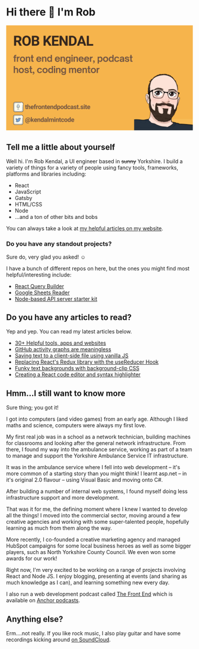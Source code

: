 # Hi there 👋 I'm Rob

<img src="https://github.com/bpk68/bpk68/blob/master/GitHub%20Profile%20pic(1).png" />

## Tell me a little about yourself

Well hi. I'm Rob Kendal, a UI engineer based in ~~sunny~~ Yorkshire. I build a variety of things for a variety of people using fancy tools, frameworks, platforms and libraries including:

 - React
 - JavaScript
 - Gatsby
 - HTML/CSS
 - Node
 - ...and a ton of other bits and bobs
 
 You can always take a look at [my helpful articles on my website](https://robkendal.co.uk).
 
### Do you have any standout projects?

Sure do, very glad you asked! ☺️

I have a bunch of different repos on here, but the ones you might find most helpful/interesting include:

- [React Query Builder](https://github.com/bpk68/react-visual-query-builder)
- [Google Sheets Reader](https://github.com/bpk68/g-sheets-api)
- [Node-based API server starter kit](https://github.com/bpk68/api-server-starter)

## Do you have any articles to read?

Yep and yep. You can read my latest articles below.

<!-- BLOG-POST-LIST:START -->
- [30+ Helpful tools, apps and websites](https://robkendal.co.uk/blog/2020-06-12-30-helpful-tools-apps-and-websites/)
- [GitHub activity graphs are meaningless](https://robkendal.co.uk/blog/2020-05-29-github-activity-graphs-are-meaningless/)
- [Saving text to a client-side file using vanilla JS](https://robkendal.co.uk/blog/2020-04-17-saving-text-to-client-side-file-using-vanilla-js/)
- [Replacing React's Redux library with the useReducer Hook](https://robkendal.co.uk/blog/2020-04-07-replacing-reacts-redux-library-with-usereducer-hook/)
- [Funky text backgrounds with background-clip CSS](https://robkendal.co.uk/blog/2020-04-02-funky-text-backgrounds-with-background-clip-css/)
- [ Creating a React code editor and syntax highlighter](https://robkendal.co.uk/blog/2020-02-20-creating-a-react-code-editor-and-syntax-highlighter/)
<!-- BLOG-POST-LIST:END -->
 

## Hmm...I still want to know more

Sure thing; you got it!

I got into computers (and video games) from an early age. Although I liked maths and science, computers were always my first love.

My first real job was in a school as a network technician, building machines for classrooms and looking after the general network infrastructure. From there, I found my way into the ambulance service, working as part of a team to manage and support the Yorkshire Ambulance Service IT infrastructure.

It was in the ambulance service where I fell into web development – it's more common of a starting story than you might think! I learnt asp.net – in it's original 2.0 flavour – using Visual Basic and moving onto C#.

After building a number of internal web systems, I found myself doing less infrastructure support and more development.

That was it for me, the defining moment where I knew I wanted to develop all the things! I moved into the commercial sector, moving around a few creative agencies and working with some super-talented people, hopefully learning as much from them along the way.

More recently, I co-founded a creative marketing agency and managed HubSpot campaigns for some local business heroes as well as some bigger players, such as North Yorkshire County Council. We even won some awards for our work!

Right now, I'm very excited to be working on a range of projects involving React and Node JS. I enjoy blogging, presenting at events (and sharing as much knowledge as I can), and learning something new every day.

I also run a web development podcast called [The Front End](https://thefrontendpodcast.site/) which is available on [Anchor podcasts](https://anchor.fm/the-front-end).

## Anything else?

Erm....not really. If you like rock music, I also play guitar and have some recordings kicking around [on SoundCloud](https://soundcloud.com/rkendal).
